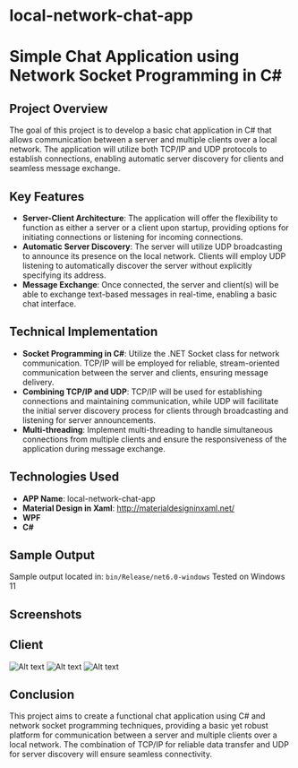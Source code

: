 # local-network-chat-app
# Simple Chat Application using Network Socket Programming in C#

## Project Overview
The goal of this project is to develop a basic chat application in C# that allows communication between a server and multiple clients over a local network. The application will utilize both TCP/IP and UDP protocols to establish connections, enabling automatic server discovery for clients and seamless message exchange.

## Key Features
- **Server-Client Architecture**: The application will offer the flexibility to function as either a server or a client upon startup, providing options for initiating connections or listening for incoming connections.
- **Automatic Server Discovery**: The server will utilize UDP broadcasting to announce its presence on the local network. Clients will employ UDP listening to automatically discover the server without explicitly specifying its address.
- **Message Exchange**: Once connected, the server and client(s) will be able to exchange text-based messages in real-time, enabling a basic chat interface.

## Technical Implementation
- **Socket Programming in C#**: Utilize the .NET Socket class for network communication. TCP/IP will be employed for reliable, stream-oriented communication between the server and clients, ensuring message delivery.
- **Combining TCP/IP and UDP**: TCP/IP will be used for establishing connections and maintaining communication, while UDP will facilitate the initial server discovery process for clients through broadcasting and listening for server announcements.
- **Multi-threading**: Implement multi-threading to handle simultaneous connections from multiple clients and ensure the responsiveness of the application during message exchange.

## Technologies Used
- **APP Name**: local-network-chat-app
- **Material Design in Xaml**: http://materialdesigninxaml.net/
- **WPF**
- **C#**

## Sample Output
Sample output located in: `bin/Release/net6.0-windows`
Tested on Windows 11

## Screenshots
## Client
![Alt text](/../main/Screenshots/Client%20-%201.png?raw=true "Optional Title")
![Alt text](/../main/Screenshots/Client%20-%202.png?raw=true "Optional Title")
![Alt text](/../main/Screenshots/Client%20-%203.png?raw=true "Optional Title")

## Conclusion
This project aims to create a functional chat application using C# and network socket programming techniques, providing a basic yet robust platform for communication between a server and multiple clients over a local network. The combination of TCP/IP for reliable data transfer and UDP for server discovery will ensure seamless connectivity.
